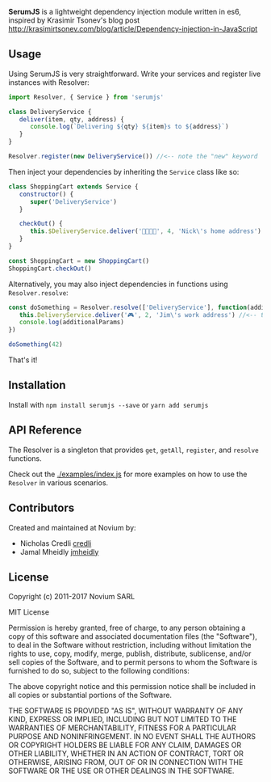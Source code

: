 **SerumJS** is a lightweight dependency injection module written in es6, inspired by Krasimir Tsonev's blog post http://krasimirtsonev.com/blog/article/Dependency-injection-in-JavaScript

## Usage

Using SerumJS is very straightforward. Write your services and register live instances with Resolver:
```JavaScript
import Resolver, { Service } from 'serumjs'

class DeliveryService {
   deliver(item, qty, address) {
      console.log(`Delivering ${qty} ${item}s to ${address}`)
   }
}

Resolver.register(new DeliveryService()) //<-- note the "new" keyword
```

Then inject your dependencies by inheriting the `Service` class like so:
```JavaScript
class ShoppingCart extends Service {
   constructor() {
      super('DeliveryService')
   }

   checkOut() {
      this.$DeliveryService.deliver('🍪🍪🍪🍪', 4, 'Nick\'s home address')
   }
}

const ShoppingCart = new ShoppingCart()
ShoppingCart.checkOut()
```

Alternatively, you may also inject dependencies in functions using `Resolver.resolve`:
```JavaScript
const doSomething = Resolver.resolve(['DeliveryService'], function(additionalParams) {
   this.DeliveryService.deliver('🎮', 2, 'Jim\'s work address') //<-- there is no $ before service name
   console.log(additionalParams)
})

doSomething(42)
```

That's it!

## Installation

Install with `npm install serumjs --save` or `yarn add serumjs`

## API Reference

The Resolver is a singleton that provides `get`, `getAll`, `register`, and `resolve` functions.

Check out the [./examples/index.js](https://github.com/noviumcollective/serumjs/blob/master/examples/index.js) for more examples on how to use the `Resolver` in various scenarios.

## Contributors

Created and maintained at Novium by:
- Nicholas Credli [credli](https://github.com/credli)
- Jamal Mheidly [jmheidly](https://github.com/jmheidly)

## License

Copyright (c) 2011-2017 Novium SARL

MIT License

Permission is hereby granted, free of charge, to any person obtaining
a copy of this software and associated documentation files (the
"Software"), to deal in the Software without restriction, including
without limitation the rights to use, copy, modify, merge, publish,
distribute, sublicense, and/or sell copies of the Software, and to
permit persons to whom the Software is furnished to do so, subject to
the following conditions:

The above copyright notice and this permission notice shall be
included in all copies or substantial portions of the Software.

THE SOFTWARE IS PROVIDED "AS IS", WITHOUT WARRANTY OF ANY KIND,
EXPRESS OR IMPLIED, INCLUDING BUT NOT LIMITED TO THE WARRANTIES OF
MERCHANTABILITY, FITNESS FOR A PARTICULAR PURPOSE AND
NONINFRINGEMENT. IN NO EVENT SHALL THE AUTHORS OR COPYRIGHT HOLDERS BE
LIABLE FOR ANY CLAIM, DAMAGES OR OTHER LIABILITY, WHETHER IN AN ACTION
OF CONTRACT, TORT OR OTHERWISE, ARISING FROM, OUT OF OR IN CONNECTION
WITH THE SOFTWARE OR THE USE OR OTHER DEALINGS IN THE SOFTWARE.
